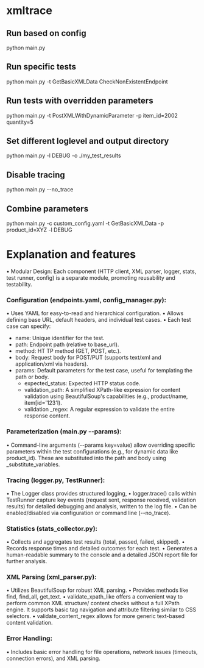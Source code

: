 # xmltrace

## Run based on config

python main.py

## Run specific tests

python main.py -t GetBasicXMLData CheckNonExistentEndpoint

## Run tests with overridden parameters

python main.py -t PostXMLWithDynamicParameter -p item_id=2002 quantity=5

## Set different loglevel and output directory

python main.py -l DEBUG -o ./my_test_results

## Disable tracing

python main.py --no_trace

## Combine parameters

python main.py -c custom_config.yaml -t GetBasicXMLData -p product_id=XYZ -l DEBUG


# Explanation and features

• Modular Design: Each component (HTTP client, XML parser, logger, stats, test runner, config) is a separate module, promoting reusability and testability.

### Configuration (endpoints.yaml, config_manager.py):

• Uses YAML for easy-to-read and hierarchical configuration.
• Allows defining base URL, default headers, and individual test cases.
• Each test case can specify:
- name: Unique identifier for the test.
- path: Endpoint path (relative to base_url).
- method: HT TP method (GET, POST, etc.).
- body: Request body for POST/PUT (supports text/xml and application/xml via headers).
- params: Default parameters for the test case, useful for templating the path or body.
   - expected_status: Expected HTTP status code.
   - validation_path: A simplified XPath-like expression for content validation using BeautifulSoup's capabilities (e.g., product/name, item[id='123'l).
   - validation _regex: A regular expression to validate the entire response content.

### Parameterization (main.py --params):

• Command-line arguments (--params key=value) allow overriding specific parameters within the test configurations (e.g., for dynamic data like product_id). These are substituted into the path and body using _substitute_variables.

### Tracing (logger.py, TestRunner):

• The Logger class provides structured logging,
• logger.trace() calls within TestRunner capture key events (request sent, response received, validation results) for detailed debugging and analysis, written to the log file.
• Can be enabled/disabled via configuration or command line (--no_trace).

### Statistics (stats_collector.py):

• Collects and aggregates test results (total, passed, failed, skipped).
• Records response times and detailed outcomes for each test.
• Generates a human-readable summary to the console and a detailed JSON report file for further analysis.

### XML Parsing (xml_parser.py):

• Utilizes BeautifulSoup for robust XML parsing.
• Provides methods like find, find_all, get_text.
• validate_xpath_like offers a convenient way to perform common XML structure/ content checks without a full XPath engine. It supports basic tag navigation and attribute filtering similar to CSS selectors.
• validate_content_regex allows for more generic text-based content validation.

### Error Handling: 
• Includes basic error handling for file operations, network issues (timeouts, connection errors), and XML parsing.
